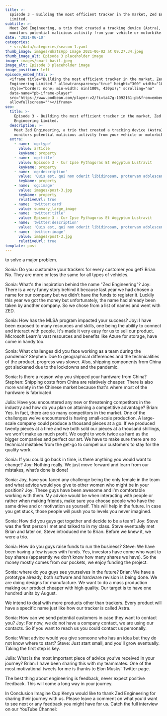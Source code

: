 ```yaml
---
title: >-
  Episode 3 - Building the most efficient tracker in the market, Zed Engineering
  Limited.
subtitle: >-
  Meet Zed Engineering, a trio that created a tracking device (Astra), that
  monitors potential malicious activity from your vehicle or motorbike.
date: '2021-06-10'
categories:
  - src/data/categories/season-1.yaml
thumb_image: images/WhatsApp Image 2021-06-02 at 09.27.34.jpeg
thumb_image_alt: Episode 3 placeholder image
image: images/smart-basil.jpeg
image_alt: Episode 3 placeholder image
image_position: left
episode_embed_html: >-
  <iframe title="Building the most efficient tracker in the market, Zed
  Engineering Limited." allowtransparency="true" height="300" width="100%"
  style="border: none; min-width: min(100%, 430px);" scrolling="no"
  data-name="pb-iframe-player"
  src="https://www.podbean.com/player-v2/?i=ta47g-1092161-pb&from=embed&square=1&share=1&download=1&skin=f6f6f6&btn-skin=8bbb4e&size=300"
  allowfullscreen=""></iframe>
seo:
  title: >-
    Episode 3 - Building the most efficient tracker in the market, Zed
    Engineering Limited.
  description: >-
    Meet Zed Engineering, a trio that created a tracking device (Astra), that
    monitors potential malicious activity from your vehicle or motorbike.
  extra:
    - name: 'og:type'
      value: article
      keyName: property
    - name: 'og:title'
      value: Episode 3 - Cur Ipse Pythagoras Et Aegyptum Lustravit
      keyName: property
    - name: 'og:description'
      value: 'Quis est, qui non oderit libidinosam, protervam adolescentiam'
      keyName: property
    - name: 'og:image'
      value: images/post-3.jpg
      keyName: property
      relativeUrl: true
    - name: 'twitter:card'
      value: summary_large_image
    - name: 'twitter:title'
      value: Episode 3 - Cur Ipse Pythagoras Et Aegyptum Lustravit
    - name: 'twitter:description'
      value: 'Quis est, qui non oderit libidinosam, protervam adolescentiam'
    - name: 'twitter:image'
      value: images/post-3.jpg
      relativeUrl: true
template: post
---
```


to solve a major problem.

Sonia: Do you customize your trackers for every customer you get?
Brian: No. They are more or less the same for all types of vehicles.

Sonia: What's the inspiration behind the name "Zed Engineering"?
Joy: There is a very funny story behind it because last year we had chosen a name for our company but we didn’t have the funds to register it. Luckily this year we got the money but unfortunately, the name had already been taken by another company. So we chose from a list of names and went with ZED.

Sonia: How has the MLSA program impacted your success?
Joy: I have been exposed to many resources and skills, one being the ability to connect and interact with people. It's made it very easy for us to sell our product. Microsoft Learn's vast resources and benefits like Azure for storage, have come in handy too.

Sonia: What challenges did you face working as a team during the pandemic?
Stephen: Due to geographical differences and the technicalities of the product, progress was slower. Also, shipping components from China got slackened due to the lockdowns and the pandemic.

Sonia: Is there a reason why you shipped your hardware from China?
Stephen: Shipping costs from China are relatively cheaper. There is also more variety in the Chinese market because that's where most of the hardware is fabricated.

Julia: Have you encountered any new or threatening competitors in the industry and how do you plan on attaining a competitive advantage?
Brian: Yes. In fact, there are so many competitors in the market. One of the challenges we’ve encountered is having small-scale production. A large-scale company could produce a thousand pieces at a go. If we produced twenty pieces at a time and we both sold our pieces at a thousand shillings, we won't make as much profit. We ought to work twice as hard as the bigger companies and perfect our art. We have to make sure there are no technical mistakes from the get-go to compel our customers to stay for the quality work.

Sonia: If you could go back in time, is there anything you would want to change?
Joy: Nothing really. We just move forward and learn from our mistakes, what’s done is done!

Sonia: Joy, have you faced any challenge being the only female in the team and what advice would you give to other women who might be in your position?
Joy: These guys have been awesome and I'm comfortable working with them. My advice would be when interacting with people or rather when making friends, make sure you choose people who have the same drive and or motivation as yourself. This will help in the future. In case you get stuck, those people will push you to levels you never imagined.

Sonia: How did you guys get together and decide to be a team?
Joy: Steve was the first person I met and talked to in my class. Steve eventually met Brian and later on, Steve introduced me to Brian. Before we knew it, we were a trio.

Sonia: How do you guys raise funds to run the business?
Steve: We have been having a few issues with funds. Yes, investors have come who want to buy shares (apparently we don’t know how many shares we have). So the money mostly comes from our pockets, we enjoy funding the project.

Sonia: where do you guys see yourselves in the future?
Brian: We have a prototype already, both software and hardware revision is being done. We are doing designs for manufacture. We want to do a mass production making our product cheaper with high quality. Our target is to have one hundred units by August.

We intend to deal with more products other than trackers. Every product will have a specific name just like how our tracker is called Astra.

Sonia: How can we send potential customers in case they want to contact you?
Joy: For now, we do not have a company contact, we are using our contacts. So if you want to reach us you could contact us personally.

Sonia: What advice would you give someone who has an idea but they do not know where to start?
Steve: Just start small, and you'll grow eventually. Taking the first step is key.

Julia: What is the most important piece of advice you’ve received in your journey?
Brian: I have been sharing this with my teammates. One of the most motivational tweets for me is thanks to Elon Musks' Twitter page.

The best thing about engineering is feedback, never expect positive feedback. This will come a long way in your journey.

In Conclusion
Imagine Cup Kenya would like to thank Zed Engineering for sharing their journey with us. Please leave a comment on what you'd want to see next or any feedback you might have for us. Catch the full interview on our YouTube Channel:
